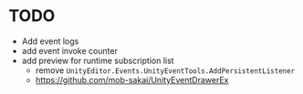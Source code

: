# TODO

- Add event logs
- add event invoke counter
- add preview for runtime subscription list
  - remove `UnityEditor.Events.UnityEventTools.AddPersistentListener`
  - https://github.com/mob-sakai/UnityEventDrawerEx
